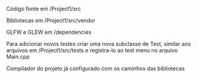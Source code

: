 Código fonte em /Project1/src

Bibliotecas em /Project1/src/vendor

GLFW e GLEW em /dependencies

Para adicionar novos testes criar uma nova subclasse de Test, similar aos arquivos em /Project1/src/tests e registra-lo ao test menu no arquivo Main.cpp

Compilador do projeto já configurado com os caminhos das bibliotecas
